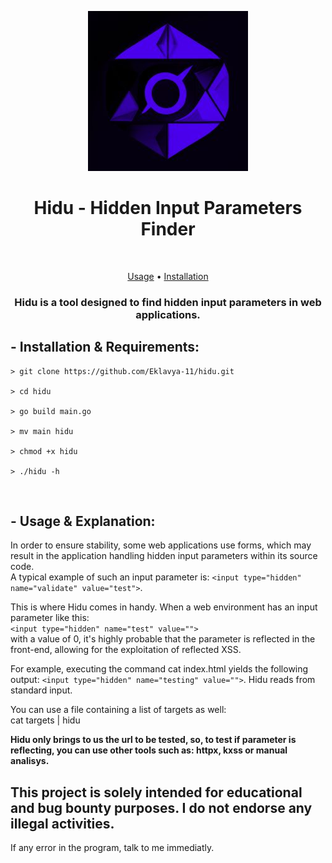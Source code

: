 <p align="center">
  <img src="https://raw.githubusercontent.com/Eklavya-11/Hidu/main/assets/Hidu.jpeg">
</p>
<h1 align="center">Hidu - Hidden Input Parameters Finder</h1> <br>

<p align="center">
  <a href="#--usage--explanation">Usage</a> •
  <a href="#--installation--requirements">Installation</a>
</p>
<h3 align="center">Hidu is a tool designed to find hidden input parameters in web applications.</h3>


## - Installation & Requirements:
```
> git clone https://github.com/Eklavya-11/hidu.git

> cd hidu

> go build main.go

> mv main hidu

> chmod +x hidu

> ./hidu -h
```
<br>


## - Usage & Explanation:

In order to ensure stability, some web applications use forms, which may result in the application handling hidden input parameters within its source code.<br> A typical example of such an input parameter is: `<input type="hidden" name="validate" value="test">`.

This is where Hidu comes in handy. When a web environment has an input parameter like this: <br> `<input type="hidden" name="test" value="">` <br> with a value of 0, it's highly probable that the parameter is reflected in the front-end, allowing for the exploitation of reflected XSS.

For example, executing the command cat index.html yields the following output: `<input type="hidden" name="testing" value="">`.
Hidu reads from standard input.

You can use a file containing a list of targets as well: <br>
cat targets | hidu

**Hidu only brings to us the url to be tested, so, to test if parameter is reflecting, you can use other tools such as: httpx, kxss or manual analisys.**

## This project is solely intended for educational and bug bounty purposes. I do not endorse any illegal activities.
If any error in the program, talk to me immediatly.
